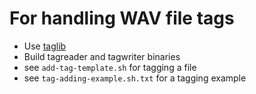 # For handling WAV file tags

* Use [taglib](https://github.com/taglib/taglib)
* Build tagreader and tagwriter binaries
* see `add-tag-template.sh` for tagging a file
* see `tag-adding-example.sh.txt` for a tagging example 

